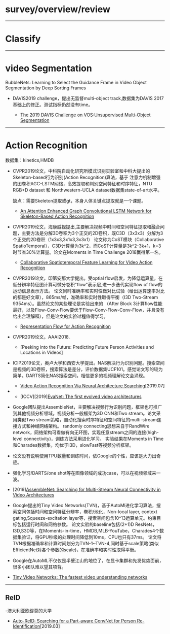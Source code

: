 # survey/overview/review
---
# Classify

---
# video Segmentation

BubbleNets: Learning to Select the Guidance Frame in Video Object Segmentation by Deep Sorting Frames


- DAVIS2019 challenge，提出无监督multi-object track,数据集为DAVIS 2017基础上的修正。测试指标仍然没有time。

  - [The 2019 DAVIS Challenge on VOS:Unsupervised Multi-Object Segmentation](https://arxiv.org/pdf/1905.00737.pdf)

---
# Action Recognition
数据集：kinetics,HMDB
- CVPR2019论文，中科院自动化研究所模式识别实验室和中科大提出的Skeleton-based行为识别(Action Recognition)算法，基于
注意力机制增强的图卷积AGC-LSTM网络，高效提取和判别空间特征和时序特征，NTU RGB+D dataset 和 
Northwestern-UCLA dataset数据集state-of-art水平。

  缺点：需要Skeleton提取或gt，本身人体关键点提取就是一个课题。

  - [An Attention Enhanced Graph Convolutional LSTM Network for Skeleton-Based Action Recognition](https://arxiv.org/pdf/1902.09130.pdf)


- CVPR2019论文，海康威视提出,主要解决视频中时间和空间特征提取和融合问题，主要方法是分解3D卷积为3个正交的2D卷积，既C3D（3x3x3）分解为3个正交的2D卷积（1x3x3,3x1x3,3x3x1）
论文称为CoST模块（Collaborative SpatioTemporal），C3D计算量为3k^2，而CoST计算量是3k^2-3k+1，k=3时节省30%计算量。论文在Moments in Time Challenge 2018赢得第一名。

  - [Collaborative Spatiotemporal Feature Learning for Video Action Recognition](https://arxiv.org/pdf/1903.01197.pdf)

- CVPR2019论文，印第安那大学提出。受optial flow启发，为降低运算量，在低分辨率特征图计算可微分卷积"flow"表示层,进一步迭代实现flow of flow的运动信息表示方法。
论文同时准确率和实时性做对比试验（给出运算速率对比的都是好文章），865ms/帧，准确率和实时性取得平衡（I3D Two-Stream 9354ms）。虽然论文的某些理论是实验出来的
（After Block 3计算flow性能最好，以及Flow-Conv-Flow要优于Flow-Conv-Flow-Conv-Flow，并且没有给出合理解释），但是论文的实验过程值得学习。

  - [Representation Flow for Action Recognition](https://arxiv.org/pdf/1810.01455.pdf)

- CVPR2019论文。AAAI2018.
  - [Peeking into the Future: Predicting Future Person Activities and Locations in Videos]

- ICIP2019论文，奥卢大学和西安大学提出。NAS解决行为识别问题。搜索空间是视频的3D卷积，搜索算法是差分，评价数据集UCF101。感觉论文写的较为简单。DARTS简化NAS搜索空间，相信更多的视频理解论文会涌现。

  - [Video Action Recognition Via Neural Architecture Searching](https://arxiv.org/pdf/1907.04632.pdf)[2019.07]

- 
  - [ICCV][2019][EvaNet: The first evolved video architectures]()

- Google团队提出AssembleNet，主要解决视频行为识别问题，框架也可推广到其他视频分析领域。视频分析一般框架为3D CNN和Two stream。论文采用类似Two stream策略，自动化搜索时序特征和空间特征的multi-stream连接方式和神经网络架构。
randomly connecting思想来自于RandWire network，网络架构可看做有向无环图，实现任意stream之间的连接(high-level connectivity)，训练方法采用进化学习。
实验结果在Moments in Time和Charades数据集，均优于I3D，slowFast等视频分析框架。
 - 论文没有说明使用TPU数量和训练时间，依Google的个性，应该是大力出奇迹。
 - 强化学习/DARTS/one shot等在图像领域的成功case，可以在视频领域来一波。
 - [2019][AssembleNet: Searching for Multi-Stream Neural Connectivity in Video Architectures](https://arxiv.org/pdf/1905.13209.pdf)

- Google提出的Tiny Video Networks(TVN)，基于AutoMl进化学习算法，搜索空间包括时间和空间特征分辨率，卷积/池化，Non-local layer, context gating,Squeeze-excitation layer等，搜索空间包含10^13运算单元。约束目标包括运行时间和网络参数。
论文实验的baseline包括(2+1)D ResNets，I3D,S3D等，在Moments-in-time，HMDB,MLB-YouTube，Charades4个数据集验证，将GPU秒级的处理时间降低到10ms，CPU也只有37ms。
论文将TVN根据准确率和计算时间划分为TVN-1~TVN-4,同时基于scale策略(类似EfficientNet对各个参数的scale)，在准确率和实时性取得平衡。
 -  Google在AutoML不仅仅是半壁江山的地位了，在显卡集群和先发优势面前，很多小团队难以望其项背。
 - [Tiny Video Networks: The fastest video understanding networks](https://arxiv.org/pdf/1910.06961.pdf)
---

## ReID

-澳大利亚欧缇莫的大学

  - [Auto-ReID: Searching for a Part-aware ConvNet for Person Re-Identification](https://arxiv.org/pdf/1903.09776.pdf)[2019.03]



